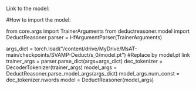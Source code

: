 Link to the model:


#How to import the model:

from core.args import TrainerArguments
from deductreasoner.model import DeductReasoner
parser = HfArgumentParser(TrainerArguments)

args_dict = torch.load("/content/drive/MyDrive/MsAT-main/checkpoints/SVAMP-Deduct/s_0/model.pt") #Replace by model.pt link
trainer_args = parser.parse_dict(args=args_dict)
dec_tokenizer = DecoderTokenizer(trainer_args)
model_args = DeductReasoner.parse_model_args(args_dict)
model_args.num_const = dec_tokenizer.nwords
model = DeductReasoner(model_args)
